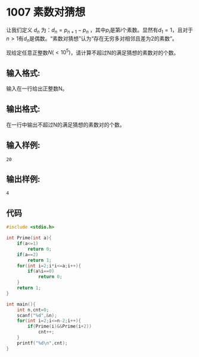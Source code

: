 # 1007 素数对猜想

让我们定义 $d​_{n}$ 为：$d_{n}=p_{n+1}−p_{n}$ ，其中$p_{i}$​是第$i$个素数。显然有$d​_{1}=1$，且对于$n>1$有$d_{n}$是偶数。“素数对猜想”认为“存在无穷多对相邻且差为2的素数”。

现给定任意正整数$N(<10^{5})$，请计算不超过N的满足猜想的素数对的个数。

## 输入格式:
输入在一行给出正整数N。

## 输出格式:
在一行中输出不超过N的满足猜想的素数对的个数。

## 输入样例:
```
20
```
 
## 输出样例:
```
4
```

## 代码
```c tab="c"
#include <stdio.h>

int Prime(int a){
    if(a<=1)
        return 0;
    if(a==2)
        return 1;
    for(int i=2;i*i<=a;i++){
        if(a%i==0)
            return 0;
    }
    return 1;
}

int main(){
    int n,cnt=0;
    scanf("%d",&n);
    for(int i=2;i<=n-2;i++){
        if(Prime(i)&&Prime(i+2))
            cnt++;
    }
    printf("%d\n",cnt);
}
```